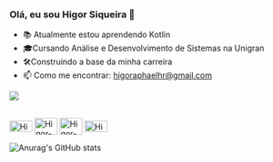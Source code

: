 ### Olá, eu sou Higor Siqueira 👋

 

- 📚 Atualmente estou aprendendo Kotlin 
- 🎓Cursando Análise e Desenvolvimento de Sistemas na Unigran
- 🛠️Construindo a base da minha carreira
- 📫 Como me encontrar: higoraphaelhr@gmail.com
<img style="-webkit-user-select: none;margin: auto;background-color: hsl(0, 0%, 90%);transition: background-color 300ms;" src="https://camo.githubusercontent.com/2c8b3670d933220ae3c023fa1d568682975cce3f10799d0d3ff5ecac394b4ee8/68747470733a2f2f6d656469612e67697068792e636f6d2f6d656469612f31326f75664342304d795a31476f2f67697068792e676966">
<div style="display: inline_block"><br>
  <p>
<img align="center" alt="Higor-Kt" height="20" width="40" src="https://cdn.jsdelivr.net/gh/devicons/devicon/icons/kotlin/kotlin-original.svg"/>
  
<img align="center" alt="Higor-Html" height="30" width="40" src="https://cdn.jsdelivr.net/gh/devicons/devicon/icons/html5/html5-original-wordmark.svg"/>
  
<img align="center" alt="Higor-Css" height="30" width="40" src="https://cdn.jsdelivr.net/gh/devicons/devicon/icons/css3/css3-original-wordmark.svg"/>
  
<img align="center" alt="Higor-Js" height="20" width="40" src="https://cdn.jsdelivr.net/gh/devicons/devicon/icons/javascript/javascript-original.svg"/>

![Anurag's GitHub stats](https://github-readme-stats.vercel.app/api?username=higoraphael&show_icons=true&theme=highcontrast)
